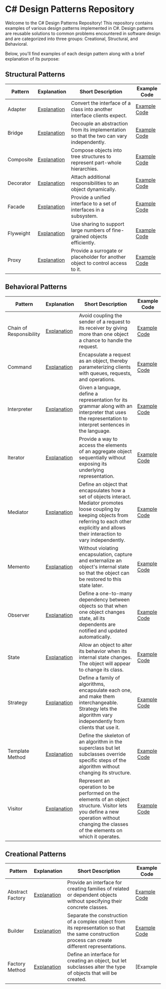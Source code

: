# C# Design Patterns Repository

Welcome to the C# Design Patterns Repository! This repository contains examples of various design patterns implemented in C#. Design patterns are reusable solutions to common problems encountered in software design and are categorized into three groups: Creational, Structural, and Behavioral.

Below, you'll find examples of each design pattern along with a brief explanation of its purpose:

## Structural Patterns

| Pattern   | Explanation                                                                                   | Short Description                                      | Example Code                                            |
|-----------|----------------------------------------------------------------------------------------------|---------------------------------------------------------|---------------------------------------------------------|
| Adapter   | [Explanation](Structural/Adapter/VP.DesignPatterns.Adapter/UML/Adapter.md)                   | Convert the interface of a class into another interface clients expect.                           | [Example Code](Structural/Adapter/VP.DesignPatterns.Adapter) |
| Bridge    | [Explanation](Structural/Bridge/VP.DesignPatterns.Bridge/UML/Bridge.md)                       | Decouple an abstraction from its implementation so that the two can vary independently.            | [Example Code](Structural/Bridge/VP.DesignPatterns.Bridge)   |
| Composite | [Explanation](Structural/Composite/VP.DesignPatterns.Composite/UML/Composite.md)             | Compose objects into tree structures to represent part-whole hierarchies.                          | [Example Code](Structural/Composite/VP.DesignPatterns.Composite) |
| Decorator | [Explanation](Structural/Decorator/VP.DesignPatterns.Decorator/UML/Decorator.md)             | Attach additional responsibilities to an object dynamically.                                       | [Example Code](Structural/Decorator/VP.DesignPatterns.Decorator) |
| Facade    | [Explanation](Structural/Facade/VP.DesignPatterns.Facade/UML/Facade.md)                       | Provide a unified interface to a set of interfaces in a subsystem.                                   | [Example Code](Structural/Facade/VP.DesignPatterns.Facade)   |
| Flyweight | [Explanation](Structural/Flyweight/VP.DesignPatterns.Flyweight/UML/Flyweight.md)             | Use sharing to support large numbers of fine-grained objects efficiently.                            | [Example Code](Structural/Flyweight/VP.DesignPatterns.Flyweight) |
| Proxy     | [Explanation](Structural/Proxy/VP.DesignPatterns.Proxy/UML/Proxy.md)                          | Provide a surrogate or placeholder for another object to control access to it.                        | [Example Code](Structural/Proxy/VP.DesignPatterns.Proxy)    |

## Behavioral Patterns

| Pattern     | Explanation                                                                               | Short Description                                      | Example Code                                            |
|-------------|------------------------------------------------------------------------------------------|---------------------------------------------------------|---------------------------------------------------------|
| Chain of Responsibility | [Explanation](Behavioural/ChainOfResponsibility/VP.DesignPatterns.ChainOfResponsibility/UML/ChainOfResponsibility.md) | Avoid coupling the sender of a request to its receiver by giving more than one object a chance to handle the request. | [Example Code](Behavioural/ChainOfResponsibility/VP.DesignPatterns.ChainOfResponsibility) |
| Command     | [Explanation](Behavioural/Command/VP.DesignPatterns.Command/UML/Command.md)                | Encapsulate a request as an object, thereby parameterizing clients with queues, requests, and operations. | [Example Code](Behavioural/Command/VP.DesignPatterns.Command) |
| Interpreter | [Explanation](Behavioural/Interpreter/VP.DesignPatterns.Interpreter/UML/Interpreter.md)    | Given a language, define a representation for its grammar along with an interpreter that uses the representation to interpret sentences in the language. | [Example Code](Behavioural/Interpreter/VP.DesignPatterns.Interpreter) |
| Iterator    | [Explanation](Behavioural/Iterator/VP.DesignPatterns.Iterator/UML/Iterator.md)             | Provide a way to access the elements of an aggregate object sequentially without exposing its underlying representation. | [Example Code](Behavioural/Iterator/VP.DesignPatterns.Iterator)    |
| Mediator    | [Explanation](Behavioural/Mediator/VP.DesignPatterns.Mediator/UML/Mediator.md)             | Define an object that encapsulates how a set of objects interact. Mediator promotes loose coupling by keeping objects from referring to each other explicitly and allows their interaction to vary independently. | [Example Code](Behavioural/Mediator/VP.DesignPatterns.Mediator)    |
| Memento     | [Explanation](Behavioural/Memento/VP.DesignPatterns.Memento/UML/Memento.md)                | Without violating encapsulation, capture and externalize an object's internal state so that the object can be restored to this state later. | [Example Code](Behavioural/Memento/VP.DesignPatterns.Memento)    |
| Observer    | [Explanation](Behavioural/Observer/VP.DesignPatterns.Observer/UML/Observer.md)            | Define a one-to-many dependency between objects so that when one object changes state, all its dependents are notified and updated automatically. | [Example Code](Behavioural/Observer/VP.DesignPatterns.Observer) |
| State       | [Explanation](Behavioural/State/VP.DesignPatterns.State/UML/State.md)                       | Allow an object to alter its behavior when its internal state changes. The object will appear to change its class. | [Example Code](Behavioural/State/VP.DesignPatterns.State)    |
| Strategy    | [Explanation](Behavioural/Strategy/VP.DesignPatterns.Strategy/UML/Strategy.md)             | Define a family of algorithms, encapsulate each one, and make them interchangeable. Strategy lets the algorithm vary independently from clients that use it. | [Example Code](Behavioural/Strategy/VP.DesignPatterns.Strategy) |
| Template Method | [Explanation](Behavioural/TemplateMethod/VP.DesignPatterns.TemplateMethod/UML/TemplateMethod.md) | Define the skeleton of an algorithm in the superclass but let subclasses override specific steps of the algorithm without changing its structure. | [Example Code](Behavioural/TemplateMethod/VP.DesignPatterns.TemplateMethod) |
| Visitor     | [Explanation](Behavioural/Visitor/VP.DesignPatterns.Visitor/UML/Visitor.md)                | Represent an operation to be performed on the elements of an object structure. Visitor lets you define a new operation without changing the classes of the elements on which it operates. | [Example Code](Behavioural/Visitor/VP.DesignPatterns.Visitor)    |

## Creational Patterns

| Pattern            | Explanation                                                                                  | Short Description                                      | Example Code                                            |
|--------------------|---------------------------------------------------------------------------------------------|---------------------------------------------------------|---------------------------------------------------------|
| Abstract Factory   | [Explanation](Creational/AbstractMethodFactory/VP.DesignPatterns.AbstractMethodFactory/UML/AbstractMethodFactory.md) | Provide an interface for creating families of related or dependent objects without specifying their concrete classes. | [Example Code](Creational/AbstractMethodFactory/VP.DesignPatterns.AbstractMethodFactory) |
| Builder            | [Explanation](Creational/Builder/VP.DesignPatterns.Builder/UML/Builder.md)                   | Separate the construction of a complex object from its representation so that the same construction process can create different representations. | [Example Code](Creational/Builder/VP.DesignPatterns.Builder)    |
| Factory Method     | [Explanation](Creational/FactoryMethod/VP.DesignPatterns.FactoryMethod/UML/FactoryMethod.md) | Define an interface for creating an object, but let subclasses alter the type of objects that will be created. | [Example
